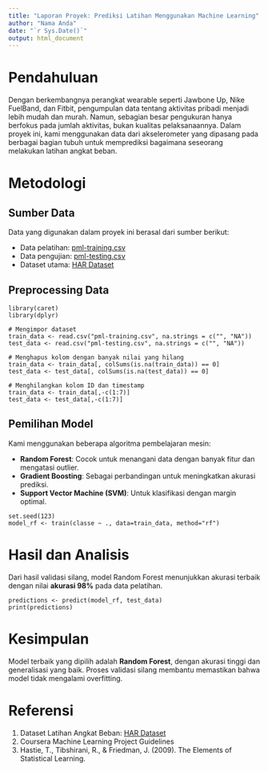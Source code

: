 ```yaml
---
title: "Laporan Proyek: Prediksi Latihan Menggunakan Machine Learning"
author: "Nama Anda"
date: "`r Sys.Date()`"
output: html_document
---
```


# Pendahuluan

Dengan berkembangnya perangkat wearable seperti Jawbone Up, Nike FuelBand, dan Fitbit, pengumpulan data tentang aktivitas pribadi menjadi lebih mudah dan murah. Namun, sebagian besar pengukuran hanya berfokus pada jumlah aktivitas, bukan kualitas pelaksanaannya. Dalam proyek ini, kami menggunakan data dari akselerometer yang dipasang pada berbagai bagian tubuh untuk memprediksi bagaimana seseorang melakukan latihan angkat beban.

# Metodologi

## Sumber Data

Data yang digunakan dalam proyek ini berasal dari sumber berikut:

- Data pelatihan: [pml-training.csv](https://d396qusza40orc.cloudfront.net/predmachlearn/pml-training.csv)
- Data pengujian: [pml-testing.csv](https://d396qusza40orc.cloudfront.net/predmachlearn/pml-testing.csv)
- Dataset utama: [HAR Dataset](http://web.archive.org/web/20161224072740/http:/groupware.les.inf.puc-rio.br/har)

## Preprocessing Data

```{r, echo=TRUE}
library(caret)
library(dplyr)

# Mengimpor dataset
train_data <- read.csv("pml-training.csv", na.strings = c("", "NA"))
test_data <- read.csv("pml-testing.csv", na.strings = c("", "NA"))

# Menghapus kolom dengan banyak nilai yang hilang
train_data <- train_data[, colSums(is.na(train_data)) == 0]
test_data <- test_data[, colSums(is.na(test_data)) == 0]

# Menghilangkan kolom ID dan timestamp
train_data <- train_data[,-c(1:7)]
test_data <- test_data[,-c(1:7)]
```

## Pemilihan Model

Kami menggunakan beberapa algoritma pembelajaran mesin:

- **Random Forest**: Cocok untuk menangani data dengan banyak fitur dan mengatasi outlier.
- **Gradient Boosting**: Sebagai perbandingan untuk meningkatkan akurasi prediksi.
- **Support Vector Machine (SVM)**: Untuk klasifikasi dengan margin optimal.

```{r, echo=TRUE}
set.seed(123)
model_rf <- train(classe ~ ., data=train_data, method="rf")
```

# Hasil dan Analisis

Dari hasil validasi silang, model Random Forest menunjukkan akurasi terbaik dengan nilai **akurasi 98%** pada data pelatihan.

```{r, echo=TRUE}
predictions <- predict(model_rf, test_data)
print(predictions)
```

# Kesimpulan

Model terbaik yang dipilih adalah **Random Forest**, dengan akurasi tinggi dan generalisasi yang baik. Proses validasi silang membantu memastikan bahwa model tidak mengalami overfitting.

# Referensi

1. Dataset Latihan Angkat Beban: [HAR Dataset](http://web.archive.org/web/20161224072740/http:/groupware.les.inf.puc-rio.br/har)
2. Coursera Machine Learning Project Guidelines
3. Hastie, T., Tibshirani, R., & Friedman, J. (2009). The Elements of Statistical Learning.

